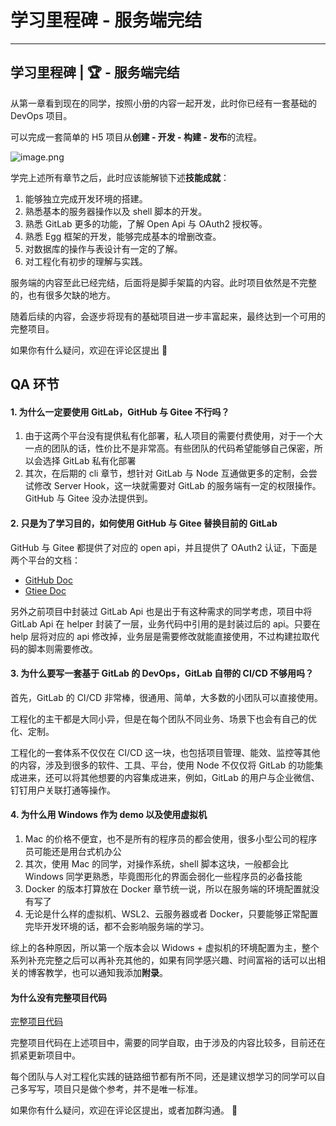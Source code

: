 
# 学习里程碑   - 服务端完结
---

## 学习里程碑 | 🏆 - 服务端完结

从第一章看到现在的同学，按照小册的内容一起开发，此时你已经有一套基础的 DevOps 项目。

可以完成一套简单的 H5 项目从**创建 \- 开发 \- 构建 \- 发布**的流程。

![image.png](https://p3-juejin.byteimg.com/tos-cn-i-k3u1fbpfcp/96070ae29d4d4386883d86a83b0b5a0b~tplv-k3u1fbpfcp-watermark.image)

学完上述所有章节之后，此时应该能解锁下述**技能成就**：

1.  能够独立完成开发环境的搭建。
2.  熟悉基本的服务器操作以及 shell 脚本的开发。
3.  熟悉 GitLab 更多的功能，了解 Open Api 与 OAuth2 授权等。
4.  熟悉 Egg 框架的开发，能够完成基本的增删改查。
5.  对数据库的操作与表设计有一定的了解。
6.  对工程化有初步的理解与实践。

服务端的内容至此已经完结，后面将是脚手架篇的内容。此时项目依然是不完整的，也有很多欠缺的地方。

随着后续的内容，会逐步将现有的基础项目进一步丰富起来，最终达到一个可用的完整项目。

如果你有什么疑问，欢迎在评论区提出 👏

## QA 环节

#### 1\. 为什么一定要使用 GitLab，GitHub 与 Gitee 不行吗？

1.  由于这两个平台没有提供私有化部署，私人项目的需要付费使用，对于一个大一点的团队的话，性价比不是非常高。有些团队的代码希望能够自己保密，所以会选择 GitLab 私有化部署
2.  其次，在后期的 cli 章节，想针对 GitLab 与 Node 互通做更多的定制，会尝试修改 Server Hook，这一块就需要对 GitLab 的服务端有一定的权限操作。GitHub 与 Gitee 没办法提供到。

#### 2\. 只是为了学习目的，如何使用 GitHub 与 Gitee 替换目前的 GitLab

GitHub 与 Gitee 都提供了对应的 open api，并且提供了 OAuth2 认证，下面是两个平台的文档：

- [GitHub Doc](https://docs.github.com/en/rest)
- [Gtiee Doc](https://gitee.com/api/v5/swagger#/getV5ReposOwnerRepoStargazers?ex=no)

另外之前项目中封装过 GitLab Api 也是出于有这种需求的同学考虑，项目中将 GitLab Api 在 helper 封装了一层，业务代码中引用的是封装过后的 api。只要在 help 层将对应的 api 修改掉，业务层是需要修改就能直接使用，不过构建拉取代码的脚本则需要修改。

#### 3\. 为什么要写一套基于 GitLab 的 DevOps，GitLab 自带的 CI/CD 不够用吗？

首先，GitLab 的 CI/CD 非常棒，很通用、简单，大多数的小团队可以直接使用。

工程化的主干都是大同小异，但是在每个团队不同业务、场景下也会有自己的优化、定制。

工程化的一套体系不仅仅在 CI/CD 这一块，也包括项目管理、能效、监控等其他的内容，涉及到很多的软件、工具、平台，使用 Node 不仅仅将 GitLab 的功能集成进来，还可以将其他想要的内容集成进来，例如，GitLab 的用户与企业微信、钉钉用户关联打通等操作。

#### 4\. 为什么用 Windows 作为 demo 以及使用虚拟机

1.  Mac 的价格不便宜，也不是所有的程序员的都会使用，很多小型公司的程序员可能还是用台式机办公
2.  其次，使用 Mac 的同学，对操作系统，shell 脚本这块，一般都会比 Windows 同学更熟悉，毕竟图形化的界面会弱化一些程序员的必备技能
3.  Docker 的版本打算放在 Docker 章节统一说，所以在服务端的环境配置就没有写了
4.  无论是什么样的虚拟机、WSL2、云服务器或者 Docker，只要能够正常配置完毕开发环境的话，都不会影响服务端的学习。

综上的各种原因，所以第一个版本会以 Widows + 虚拟机的环境配置为主，整个系列补充完整之后可以再补充其他的，如果有同学感兴趣、时间富裕的话可以出相关的博客教学，也可以通知我添加**附录**。

#### 为什么没有完整项目代码

[完整项目代码](https://github.com/Cookieboty/devops-demo)

完整项目代码在上述项目中，需要的同学自取，由于涉及的内容比较多，目前还在抓紧更新项目中。

每个团队与人对工程化实践的链路细节都有所不同，还是建议想学习的同学可以自己多写写，项目只是做个参考，并不是唯一标准。

如果你有什么疑问，欢迎在评论区提出，或者加群沟通。 👏
    